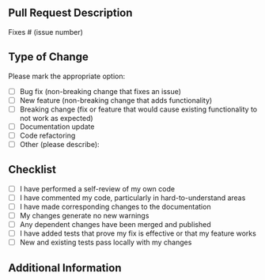 ## Pull Request Description

<!-- Please include a summary of the change and which issue it addresses -->

Fixes # (issue number)

## Type of Change

Please mark the appropriate option:

- [ ] Bug fix (non-breaking change that fixes an issue)
- [ ] New feature (non-breaking change that adds functionality)
- [ ] Breaking change (fix or feature that would cause existing functionality to not work as expected)
- [ ] Documentation update
- [ ] Code refactoring
- [ ] Other (please describe):

## Checklist

- [ ] I have performed a self-review of my own code
- [ ] I have commented my code, particularly in hard-to-understand areas
- [ ] I have made corresponding changes to the documentation
- [ ] My changes generate no new warnings
- [ ] Any dependent changes have been merged and published
- [ ] I have added tests that prove my fix is effective or that my feature works
- [ ] New and existing tests pass locally with my changes

## Additional Information

<!-- Any additional information, configuration, or data that might be necessary for the reviewer -->
